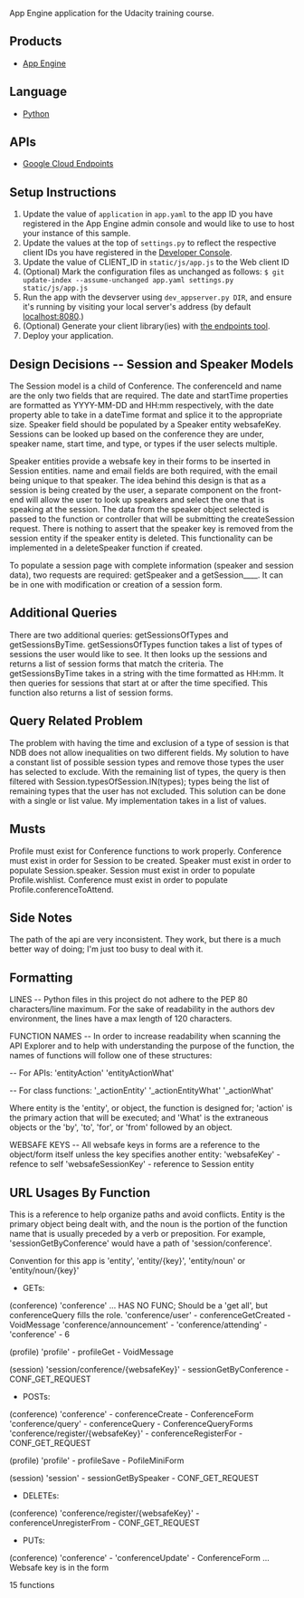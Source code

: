 App Engine application for the Udacity training course.

## Products
- [App Engine][1]

## Language
- [Python][2]

## APIs
- [Google Cloud Endpoints][3]

## Setup Instructions
1. Update the value of `application` in `app.yaml` to the app ID you
   have registered in the App Engine admin console and would like to use to host
   your instance of this sample.
1. Update the values at the top of `settings.py` to
   reflect the respective client IDs you have registered in the
   [Developer Console][4].
1. Update the value of CLIENT_ID in `static/js/app.js` to the Web client ID
1. (Optional) Mark the configuration files as unchanged as follows:
   `$ git update-index --assume-unchanged app.yaml settings.py static/js/app.js`
1. Run the app with the devserver using `dev_appserver.py DIR`, and ensure it's running by visiting your local server's address (by default [localhost:8080][5].)
1. (Optional) Generate your client library(ies) with [the endpoints tool][6].
1. Deploy your application.


[1]: https://developers.google.com/appengine
[2]: http://python.org
[3]: https://developers.google.com/appengine/docs/python/endpoints/
[4]: https://console.developers.google.com/
[5]: https://localhost:8080/
[6]: https://developers.google.com/appengine/docs/python/endpoints/endpoints_tool

## Design Decisions -- Session and Speaker Models
The Session model is a child of Conference. 
The conferenceId and name are the only two fields that are required. 
The date and startTime properties are formatted as YYYY-MM-DD and HH:mm respectively, with the date property able to take in a dateTime format and splice it to the appropriate size.
Speaker field should be populated by a Speaker entity websafeKey.
Sessions can be looked up based on the conference they are under, speaker name, start time, and type, or types if the user selects multiple. 
 
Speaker entities provide a websafe key in their forms to be inserted in Session entities. 
name and email fields are both required, with the email being unique to that speaker. 
The idea behind this design is that as a session is being created by the user, a separate component on the front-end will allow the user to look up speakers and select the one that is speaking at the session.
The data from the speaker object selected is passed to the function or controller that will be submitting the createSession request.
There is nothing to assert that the speaker key is removed from the session entity if the speaker entity is deleted.
This functionality can be implemented in a deleteSpeaker function if created.

To populate a session page with complete information (speaker and session data), two requests are required:
getSpeaker and a getSession____. It can be in one with modification or creation of a session form.
 
## Additional Queries
There are two additional queries: getSessionsOfTypes and getSessionsByTime. 
getSessionsOfTypes function takes a list of types of sessions the user would like to see.
It then looks up the sessions and returns a list of session forms that match the criteria.
The getSessionsByTime takes in a string with the time formatted as HH:mm.
It then queries for sessions that start at or after the time specified. 
This function also returns a list of session forms.

## Query Related Problem
The problem with having the time and exclusion of a type of session is that NDB does not allow inequalities on two different fields.
My solution to have a constant list of possible session types and remove those types the user has selected to exclude.
With the remaining list of types, the query is then filtered with Session.typesOfSession.IN(types); types being the list of remaining types that the user has not excluded.
This solution can be done with a single or list value. My implementation takes in a list of values.

## Musts
Profile must exist for Conference functions to work properly.
Conference must exist in order for Session to be created.
Speaker must exist in order to populate Session.speaker.
Session must exist in order to populate Profile.wishlist.
Conference must exist in order to populate Profile.conferenceToAttend.

## Side Notes
The path of the api are very inconsistent. 
They work, but there is a much better way of doing; I'm just too busy to deal with it.


## Formatting
LINES --
Python files in this project do not adhere to the PEP 80 characters/line
maximum. For the sake of readability in the authors dev environment, the lines 
have a max length of 120 characters.

FUNCTION NAMES --
In order to increase readability when scanning the API Explorer and to 
help with understanding the purpose of the function, the names of functions will 
follow one of these structures: 

-- For APIs:
 'entityAction'
 'entityActionWhat'

-- For class functions:
 '_actionEntity'
 '_actionEntityWhat'
 '_actionWhat'
 
Where entity is the 'entity', or object, the function is designed for; 
'action' is the primary action that will be executed; 
and 'What' is the extraneous objects or the 'by', 'to', 'for', or 'from' followed by an object.

WEBSAFE KEYS --
All websafe keys in forms are a reference to the object/form itself unless the key specifies another entity:
 'websafeKey' - refence to self
 'websafeSessionKey' - reference to Session entity



## URL Usages By Function
This is a reference to help organize paths and avoid conflicts. 
Entity is the primary object being dealt with, and the noun is the 
portion of the function name that is usually preceded by a verb or preposition.
For example, 'sessionGetByConference' would have a path of 'session/conference'.

Convention for this app is 'entity', 'entity/{key}', 'entity/noun' 
or 'entity/noun/{key}'

- GETs:

(conference)
'conference' ... HAS NO FUNC; Should be a 'get all', but conferenceQuery fills the role.
'conference/user' - conferenceGetCreated - VoidMessage
'conference/announcement' - 
'conference/attending' - 
'conference' - 
6

(profile)
'profile' - profileGet - VoidMessage

(session)
'session/conference/{websafeKey}' - sessionGetByConference - CONF_GET_REQUEST



- POSTs:

(conference)
'conference' - conferenceCreate - ConferenceForm
'conference/query' - conferenceQuery - ConferenceQueryForms
'conference/register/{websafeKey}' - conferenceRegisterFor - CONF_GET_REQUEST

(profile)
'profile' - profileSave - PofileMiniForm

(session)
'session' - sessionGetBySpeaker - CONF_GET_REQUEST




- DELETEs:

(conference)
'conference/register/{websafeKey}' - conferenceUnregisterFrom - CONF_GET_REQUEST


- PUTs:

(conference)
'conference' - 'conferenceUpdate' - ConferenceForm ... Websafe key is in the form


15 functions




















